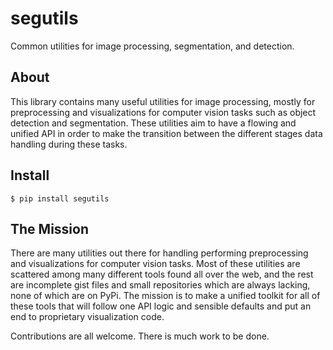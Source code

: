 # segutils
Common utilities for image processing, segmentation, and detection.

## About
This library contains many useful utilities for image processing, mostly for preprocessing and visualizations for
computer vision tasks such as object detection and segmentation. These utilities aim to have a flowing and unified
API in order to make the transition between the different stages data handling during these tasks.   

## Install
`$ pip install segutils`

## The Mission
There are many utilities out there for handling performing preprocessing and visualizations for computer vision tasks.
Most of these utilities are scattered among many different tools found all over the web, and the rest are incomplete
gist files and small repositories which are always lacking, none of which are on PyPi. The mission is to make a
unified toolkit for all of these tools that will follow one API logic and sensible defaults and put an end to
proprietary visualization code.

Contributions are all welcome. There is much work to be done. 
